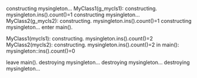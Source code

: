 constructing mysingleton...
MyClass1(g_mycls1): constructing. mysingleton.ins().count()=1
constructing mysingleton...
MyClass2(g_mycls2): constructing. mysingleton.ins().count()=1
constructing mysingleton...
enter main().

MyClass1(mycls1): constructing. mysingleton.ins().count()=2
MyClass2(mycls2): constructing. mysingleton.ins().count()=2
in main(): mysingleton::ins().count()=0

leave main().
destroying mysingleton...
destroying mysingleton...
destroying mysingleton...